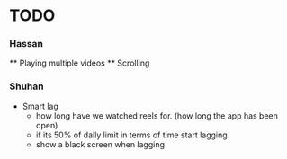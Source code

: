 # TODO

### Hassan
** Playing multiple videos
** Scrolling

### Shuhan
* Smart lag
    - how long have we watched reels for. (how long the app has been open)
    - if its 50% of daily limit in terms of time start lagging
    - show a black screen when lagging
